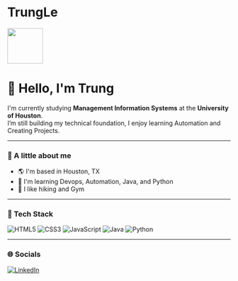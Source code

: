 # TrungLe
<!-- DevOps Infinity Loop -->
<img src="https://raw.githubusercontent.com/tandpfun/skill-icons/main/icons/Devops-Dark.svg" width="80" height="80">


# 👋 Hello, I'm Trung  

I'm currently studying **Management Information Systems** at the **University of Houston**.  
I’m still building my technical foundation, I enjoy learning Automation and Creating Projects.  


---

### 🧠 A little about me
- 🌎 I'm based in Houston, TX  
- 🧩 I'm learning Devops, Automation, Java, and Python
- 🌲 I like hiking and Gym  


---

### 🧰 Tech Stack
![HTML5](https://skillicons.dev/icons?i=html)
![CSS3](https://skillicons.dev/icons?i=css)
![JavaScript](https://skillicons.dev/icons?i=js)
![Java](https://skillicons.dev/icons?i=java)
![Python](https://skillicons.dev/icons?i=python)


---

### 🌐 Socials
[![LinkedIn](https://skillicons.dev/icons?i=linkedin)](https://www.linkedin.com/in/trungkle/)

